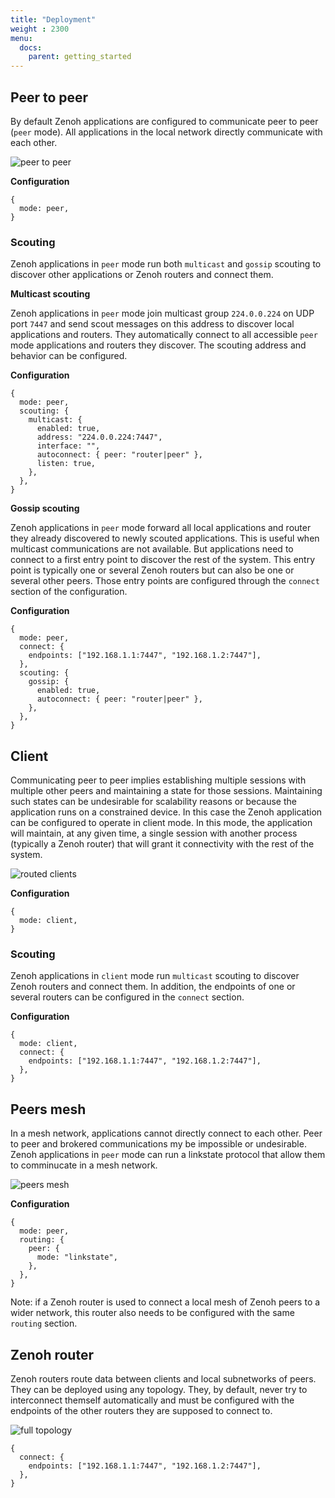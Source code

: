 ```yaml
---
title: "Deployment"
weight : 2300
menu:
  docs:
    parent: getting_started
---
```



## Peer to peer

By default Zenoh applications are configured to communicate peer to peer (`peer` mode). All applications in the local network directly communicate with each other.

![peer to peer](/img/peer_to_peer.png "peer to peer")

**Configuration**
```
{
  mode: peer,
}
```

### Scouting

Zenoh applications in `peer` mode run both `multicast` and `gossip` scouting to discover other applications or Zenoh routers and connect them.

**Multicast scouting**

Zenoh applications in `peer` mode join multicast group `224.0.0.224` on UDP port `7447` and send scout messages on this address to discover local applications and routers. They automatically connect to all accessible `peer` mode applications and routers they discover. The scouting address and behavior can be configured.

**Configuration**
```
{
  mode: peer,
  scouting: {
    multicast: {
      enabled: true,
      address: "224.0.0.224:7447",
      interface: "",
      autoconnect: { peer: "router|peer" },
      listen: true,
    },
  },
}
```

**Gossip scouting**

Zenoh applications in `peer` mode forward all local applications and router they already discovered to newly scouted applications. This is useful when multicast communications are not available. But applications need to connect to a first entry point to discover the rest of the system. This entry point is typically one or several Zenoh routers but can also be one or several other peers. Those entry points are configured through the `connect` section of the configuration.

**Configuration**
```
{
  mode: peer,
  connect: {
    endpoints: ["192.168.1.1:7447", "192.168.1.2:7447"],
  },
  scouting: {
    gossip: {
      enabled: true,
      autoconnect: { peer: "router|peer" },
    },
  },
}
```

## Client

Communicating peer to peer implies establishing multiple sessions with multiple other peers and maintaining a state for those sessions. Maintaining such states can be undesirable for scalability reasons or because the application runs on a constrained device. In this case the Zenoh application can be configured to operate in client mode. In this mode, the application will maintain, at any given time, a single session with another process (typically a Zenoh router) that will grant it connectivity with the rest of the system.

![routed clients](/img/routed_clients.png "routed clients")

**Configuration**
```
{
  mode: client,
}
```

### Scouting

Zenoh applications in `client` mode run `multicast` scouting to discover Zenoh routers and connect them. In addition, the endpoints of one or several routers can be configured in the `connect` section.

**Configuration**
```
{
  mode: client,
  connect: {
    endpoints: ["192.168.1.1:7447", "192.168.1.2:7447"],
  },
}
```

## Peers mesh

In a mesh network, applications cannot directly connect to each other. Peer to peer and brokered communications my be impossible or undesirable. Zenoh applications in `peer` mode can run a linkstate protocol that allow them to comminucate in a mesh network.

![peers mesh](/img/peers_mesh.png "peers mesh")

**Configuration**
```
{
  mode: peer,
  routing: {
    peer: {
      mode: "linkstate",
    },
  },
}
```

Note: if a Zenoh router is used to connect a local mesh of Zenoh peers to a wider network, this router also needs to be configured with the same `routing` section.

## Zenoh router

Zenoh routers route data between clients and local subnetworks of peers. They can be deployed using any topology. They, by default, never try to interconnect themself automatically and must be configured with the endpoints of the other routers they are supposed to connect to.

![full topology](/img/full_topology.png "full topology" )

```
{
  connect: {
    endpoints: ["192.168.1.1:7447", "192.168.1.2:7447"],
  },
}
```







